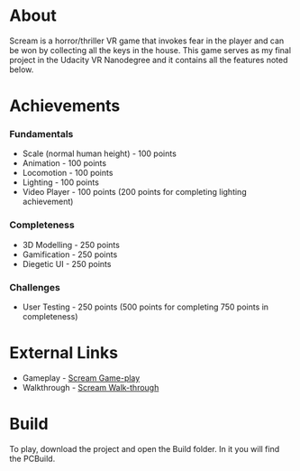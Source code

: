 # About
Scream is a horror/thriller VR game that invokes fear in the player and can be won by collecting all the keys in the house. This game
serves as my final project in the Udacity VR Nanodegree and it contains all the features noted below.

# Achievements
### Fundamentals 
* Scale (normal human height) - 100 points
* Animation - 100 points 
* Locomotion - 100 points
* Lighting - 100 points
* Video Player - 100 points (200 points for completing lighting achievement)

### Completeness
* 3D Modelling - 250 points
* Gamification - 250 points
* Diegetic UI - 250 points

### Challenges 
* User Testing - 250 points (500 points for completing 750 points in completeness)

# External Links
* Gameplay - [Scream Game-play](https://vimeo.com/219580150)
* Walkthrough - [Scream Walk-through](https://vimeo.com/219619175)

# Build
To play, download the project and open the Build folder. In it you will find the PCBuild.
